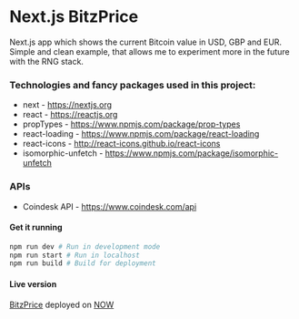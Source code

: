 # Next.js BitzPrice

Next.js app which shows the current Bitcoin value in USD, GBP and EUR. Simple and clean example, that allows me to experiment more in the future with the RNG stack.

### Technologies and fancy packages used in this project:
* next - https://nextjs.org
* react - https://reactjs.org
* propTypes - https://www.npmjs.com/package/prop-types
* react-loading - https://www.npmjs.com/package/react-loading
* react-icons - http://react-icons.github.io/react-icons
* isomorphic-unfetch - https://www.npmjs.com/package/isomorphic-unfetch

### APIs
* Coindesk API - https://www.coindesk.com/api

#### Get it running
```bash
npm run dev # Run in development mode
npm run start # Run in localhost
npm run build # Build for deployment
```

#### Live version
[BitzPrice](https://nextjs-bitzprice-qkiygqjjyu.now.sh "BitzPrice") deployed on [NOW](https://zeit.co/now "now")